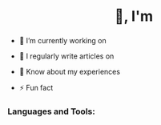 <h1 align="center"> 👋, I'm </h1>

<h3 align="center"></h3>

- 🔭 I’m currently working on []()

- 📝 I regularly write articles on []()

- 📄 Know about my experiences []()

- ⚡ Fun fact

<h3 align="left">Languages and Tools:</h3>

<img src={https://raw.githubusercontent.com/devicons/devicon/master/icons/c/c-original.svg} alt=""></img>
